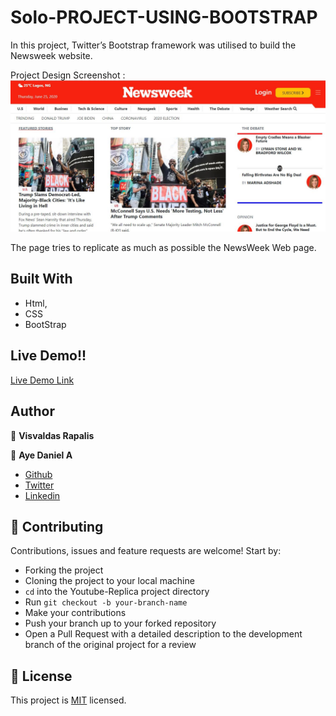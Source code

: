 # Solo-PROJECT-USING-BOOTSTRAP

In this project, Twitter’s Bootstrap framework was utilised to build the Newsweek website.

Project Design Screenshot : ![Project Design](images/newsweek-project-page.JPG)

The page tries to replicate as much as possible the NewsWeek Web page.

## Built With

- Html,
- CSS
- BootStrap

## Live Demo!!

[Live Demo Link](https://rawcdn.githack.com/Alaska01/bootstrap/56e6747b8ec54ce82d456ffd0fcc05ff5593cc4f/index.html)

## Author

👤 **Visvaldas Rapalis**

👤 **Aye Daniel A**

- [Github](https://github.com/Alaska01)
- [Twitter](https://twitter.com/AyeAsoo)
- [Linkedin](https://www.linkedin.com/in/daniel-asoo-aye-178500140/)

## 🤝 Contributing

Contributions, issues and feature requests are welcome! Start by:

- Forking the project
- Cloning the project to your local machine
- `cd` into the Youtube-Replica project directory
- Run `git checkout -b your-branch-name`
- Make your contributions
- Push your branch up to your forked repository
- Open a Pull Request with a detailed description to the development branch of the original project for a review

## 📝 License

This project is [MIT](https://opensource.org/licenses/MIT) licensed.
